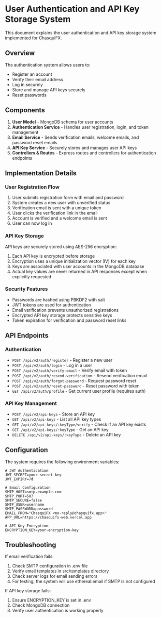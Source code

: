# User Authentication and API Key Storage System

This document explains the user authentication and API key storage system implemented for ChasquiFX.

## Overview

The authentication system allows users to:

- Register an account
- Verify their email address
- Log in securely
- Store and manage API keys securely
- Reset passwords

## Components

1. **User Model** - MongoDB schema for user accounts
2. **Authentication Service** - Handles user registration, login, and token management
3. **Email Service** - Sends verification emails, welcome emails, and password reset emails
4. **API Key Service** - Securely stores and manages user API keys
5. **Controllers & Routes** - Express routes and controllers for authentication endpoints

## Implementation Details

### User Registration Flow

1. User submits registration form with email and password
2. System creates a new user with unverified status
3. Verification email is sent with a unique token
4. User clicks the verification link in the email
5. Account is verified and a welcome email is sent
6. User can now log in

### API Key Storage

API keys are securely stored using AES-256 encryption:

1. Each API key is encrypted before storage
2. Encryption uses a unique initialization vector (IV) for each key
3. Keys are associated with user accounts in the MongoDB database
4. Actual key values are never returned in API responses except when explicitly requested

### Security Features

- Passwords are hashed using PBKDF2 with salt
- JWT tokens are used for authentication
- Email verification prevents unauthorized registrations
- Encrypted API key storage protects sensitive keys
- Token expiration for verification and password reset links

## API Endpoints

### Authentication

- `POST /api/v2/auth/register` - Register a new user
- `POST /api/v2/auth/login` - Log in a user
- `POST /api/v2/auth/verify-email` - Verify email with token
- `POST /api/v2/auth/resend-verification` - Resend verification email
- `POST /api/v2/auth/forgot-password` - Request password reset
- `POST /api/v2/auth/reset-password` - Reset password with token
- `GET /api/v2/auth/profile` - Get current user profile (requires auth)

### API Key Management

- `POST /api/v2/api-keys` - Store an API key
- `GET /api/v2/api-keys` - List all API key types
- `GET /api/v2/api-keys/:keyType/verify` - Check if an API key exists
- `GET /api/v2/api-keys/:keyType` - Get an API key
- `DELETE /api/v2/api-keys/:keyType` - Delete an API key

## Configuration

The system requires the following environment variables:

```
# JWT Authentication
JWT_SECRET=your-secret-key
JWT_EXPIRY=7d

# Email Configuration
SMTP_HOST=smtp.example.com
SMTP_PORT=587
SMTP_SECURE=false
SMTP_USER=username
SMTP_PASSWORD=password
EMAIL_FROM="ChasquiFX <no-reply@chasquifx.app>"
APP_URL=https://chasquifx-web.vercel.app

# API Key Encryption
ENCRYPTION_KEY=your-encryption-key
```

## Troubleshooting

If email verification fails:

1. Check SMTP configuration in .env file
2. Verify email templates in src/templates directory
3. Check server logs for email sending errors
4. For testing, the system will use ethereal.email if SMTP is not configured

If API key storage fails:

1. Ensure ENCRYPTION_KEY is set in .env
2. Check MongoDB connection
3. Verify user authentication is working properly
